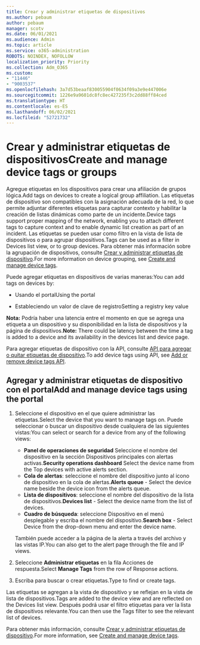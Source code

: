 ```yaml
---
title: Crear y administrar etiquetas de dispositivos
ms.author: pebaum
author: pebaum
manager: scotv
ms.date: 06/01/2021
ms.audience: Admin
ms.topic: article
ms.service: o365-administration
ROBOTS: NOINDEX, NOFOLLOW
localization_priority: Priority
ms.collection: Adm_O365
ms.custom:
- "11446"
- "9003537"
ms.openlocfilehash: 3a7d53beaaf830055904f0634f09a3e9e447006e
ms.sourcegitcommit: 1226e9a9601dc8fc8ec427235f3c2dd88ff84ced
ms.translationtype: HT
ms.contentlocale: es-ES
ms.lasthandoff: 06/02/2021
ms.locfileid: "52721732"
---
```

# <a name="create-and-manage-device-tags-or-groups"></a><span data-ttu-id="31cc7-102">Crear y administrar etiquetas de dispositivos</span><span class="sxs-lookup"><span data-stu-id="31cc7-102">Create and manage device tags or groups</span></span>

<span data-ttu-id="31cc7-103">Agregue etiquetas en los dispositivos para crear una afiliación de grupos lógica.</span><span class="sxs-lookup"><span data-stu-id="31cc7-103">Add tags on devices to create a logical group affiliation.</span></span> <span data-ttu-id="31cc7-104">Las etiquetas de dispositivo son compatibles con la asignación adecuada de la red, lo que permite adjuntar diferentes etiquetas para capturar contexto y habilitar la creación de listas dinámicas como parte de un incidente.</span><span class="sxs-lookup"><span data-stu-id="31cc7-104">Device tags support proper mapping of the network, enabling you to attach different tags to capture context and to enable dynamic list creation as part of an incident.</span></span> <span data-ttu-id="31cc7-105">Las etiquetas se pueden usar como filtro en la vista de lista de dispositivos o para agrupar dispositivos.</span><span class="sxs-lookup"><span data-stu-id="31cc7-105">Tags can be used as a filter in Devices list view, or to group devices.</span></span> <span data-ttu-id="31cc7-106">Para obtener más información sobre la agrupación de dispositivos, consulte [Crear y administrar etiquetas de dispositivo](/microsoft-365/security/defender-endpoint/machine-tags).</span><span class="sxs-lookup"><span data-stu-id="31cc7-106">For more information on device grouping, see [Create and manage device tags](/microsoft-365/security/defender-endpoint/machine-tags).</span></span>

<span data-ttu-id="31cc7-107">Puede agregar etiquetas en dispositivos de varias maneras:</span><span class="sxs-lookup"><span data-stu-id="31cc7-107">You can add tags on devices by:</span></span>

- <span data-ttu-id="31cc7-108">Usando el portal</span><span class="sxs-lookup"><span data-stu-id="31cc7-108">Using the portal</span></span>

- <span data-ttu-id="31cc7-109">Estableciendo un valor de clave de registro</span><span class="sxs-lookup"><span data-stu-id="31cc7-109">Setting a registry key value</span></span>
 
<span data-ttu-id="31cc7-110">**Nota:** Podría haber una latencia entre el momento en que se agrega una etiqueta a un dispositivo y su disponibilidad en la lista de dispositivos y la página de dispositivos.</span><span class="sxs-lookup"><span data-stu-id="31cc7-110">**Note:** There could be latency between the time a tag is added to a device and its availability in the devices list and device page.</span></span>

<span data-ttu-id="31cc7-111">Para agregar etiquetas de dispositivo con la API, consulte [API para agregar o quitar etiquetas de dispositivo](/microsoft-365/security/defender-endpoint/add-or-remove-machine-tags).</span><span class="sxs-lookup"><span data-stu-id="31cc7-111">To add device tags using API, see [Add or remove device tags API](/microsoft-365/security/defender-endpoint/add-or-remove-machine-tags).</span></span>

## <a name="add-and-manage-device-tags-using-the-portal"></a><span data-ttu-id="31cc7-112">Agregar y administrar etiquetas de dispositivo con el portal</span><span class="sxs-lookup"><span data-stu-id="31cc7-112">Add and manage device tags using the portal</span></span>

1. <span data-ttu-id="31cc7-113">Seleccione el dispositivo en el que quiere administrar las etiquetas.</span><span class="sxs-lookup"><span data-stu-id="31cc7-113">Select the device that you want to manage tags on.</span></span> <span data-ttu-id="31cc7-114">Puede seleccionar o buscar un dispositivo desde cualquiera de las siguientes vistas:</span><span class="sxs-lookup"><span data-stu-id="31cc7-114">You can select or search for a device from any of the following views:</span></span>

    - <span data-ttu-id="31cc7-115">**Panel de operaciones de seguridad** Seleccione el nombre del dispositivo en la sección Dispositivos principales con alertas activas.</span><span class="sxs-lookup"><span data-stu-id="31cc7-115">**Security operations dashboard** Select the device name from the Top devices with active alerts section.</span></span>
    - <span data-ttu-id="31cc7-116">**Cola de alertas**: seleccione el nombre del dispositivo junto al icono de dispositivo en la cola de alertas.</span><span class="sxs-lookup"><span data-stu-id="31cc7-116">**Alerts queue** - Select the device name beside the device icon from the alerts queue.</span></span>
    - <span data-ttu-id="31cc7-117">**Lista de dispositivos**: seleccione el nombre del dispositivo de la lista de dispositivos.</span><span class="sxs-lookup"><span data-stu-id="31cc7-117">**Devices list** - Select the device name from the list of devices.</span></span>
    - <span data-ttu-id="31cc7-118">**Cuadro de búsqueda**: seleccione Dispositivo en el menú desplegable y escriba el nombre del dispositivo.</span><span class="sxs-lookup"><span data-stu-id="31cc7-118">**Search box** - Select Device from the drop-down menu and enter the device name.</span></span>

    <span data-ttu-id="31cc7-119">También puede acceder a la página de la alerta a través del archivo y las vistas IP.</span><span class="sxs-lookup"><span data-stu-id="31cc7-119">You can also get to the alert page through the file and IP views.</span></span>

1. <span data-ttu-id="31cc7-120">Seleccione **Administrar etiquetas** en la fila Acciones de respuesta.</span><span class="sxs-lookup"><span data-stu-id="31cc7-120">Select **Manage Tags** from the row of Response actions.</span></span>

1. <span data-ttu-id="31cc7-121">Escriba para buscar o crear etiquetas.</span><span class="sxs-lookup"><span data-stu-id="31cc7-121">Type to find or create tags.</span></span>

<span data-ttu-id="31cc7-122">Las etiquetas se agregan a la vista de dispositivo y se reflejan en la vista de lista de dispositivos.</span><span class="sxs-lookup"><span data-stu-id="31cc7-122">Tags are added to the device view and are reflected on the Devices list view.</span></span> <span data-ttu-id="31cc7-123">Después podrá usar el filtro etiquetas para ver la lista de dispositivos relevante.</span><span class="sxs-lookup"><span data-stu-id="31cc7-123">You can then use the Tags filter to see the relevant list of devices.</span></span>

<span data-ttu-id="31cc7-124">Para obtener más información, consulte [Crear y administrar etiquetas de dispositivo](/microsoft-365/security/defender-endpoint/machine-tags).</span><span class="sxs-lookup"><span data-stu-id="31cc7-124">For more information, see [Create and manage device tags](/microsoft-365/security/defender-endpoint/machine-tags).</span></span>